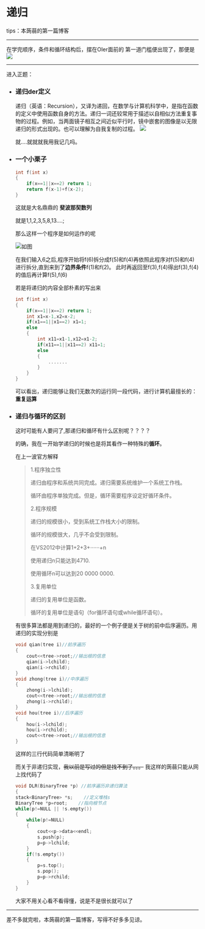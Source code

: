 # 递归
tips：本蒟蒻的第一篇博客
***
在学完顺序，条件和循环结构后，摆在OIer面前的
第一道门槛便出现了，那便是
![](http://img01.sogoucdn.com/app/a/100520021/7ea99ae720db8514b8925d9263d8c028)
***
进入正题：

* ### 递归der定义
	递归（英语：Recursion），又译为递回，在数学与计算机科学中，是指在函数的定义中使用函数自身的方法。递归一词还较常用于描述以自相似方法重复事物的过程。例如，当两面镜子相互之间近似平行时，镜中嵌套的图像是以无限递归的形式出现的。也可以理解为自我复制的过程。
![](https://ws1.sinaimg.cn/large/6af89bc8gw1f8quiwiufkj20af09gaa4.jpg)
	
	就....就就就我用我记几吗。
* ### 一个小栗子
  	```cpp
  	int f(int x)
  	{
	  	if(x==1||x==2) return 1;
	  	return f(x-1)+f(x-2); 
  	}
  	```
  	这就是大名鼎鼎的 **斐波那契数列**
  
  	就是1,1,2,3,5,8,13....;
	
	那么这样一个程序是如何运作的呢
	
	![ 如图 ](https://i01piccdn.sogoucdn.com/f98896f8b21b6fc0)
	
	在我们输入6之后,程序开始将f(6)拆分成f(5)和f(4)再依照此程序对f(5)和f(4)进行拆分,直到来到了**边界条件**f(1)和f(2)。
	此时再返回至f(3),f(4)得出f(3),f(4)的值后再计算f(5),f(6)
	
	若是将递归的内容全部朴素的写出来
	```cpp
	int f(int x)
  	{
	  	if(x==1||x==2) return 1;
	  	int x1=x-1,x2=x-2;
		if(x1==1||x1==2) x1=1;
		else
		{
			int x11=x1-1,x12=x1-2;
			if(x11==1||x11==2) x11=1;
			else
			{
				.......
			}
		} 
  	}
	```
	可以看出，递归能够让我们无数次的运行同一段代码，进行计算机最擅长的：**重复运算**
* ### 递归与循环的区别
	这时可能有人要问了,那递归和循环有什么区别呢？？？？

	的确，我在一开始学递归的时候也是将其看作一种特殊的**循环**。

	在上一波官方解释
	
	>1.程序独立性
	>
	>递归由程序和系统共同完成。递归需要系统维护一个系统工作栈。
	>
	>循环由程序单独完成。但是，循环需要程序设定好循环条件。
	>
	>2.程序规模
	>
	>递归的规模很小，受到系统工作栈大小的限制。
	>
	>循环的规模很大，几乎不会受到限制。
	>
	>在VS2012中计算1+2+3+······+n
	>
	>使用递归n只能达到4710.
	>
	>使用循环n可以达到20 0000 0000.
	>
	>3.复用单位
	>
	>递归的复用单位是函数。
	>
	>循环的复用单位是语句（for循环语句或while循环语句）。
	>
	
	有很多算法都是用到递归的，最好的一个例子便是关于树的前中后序遍历。用递归的实现分别是
	```cpp
	void qian(tree i)//前序遍历
	{
		cout<<tree->root;//输出根的信息
		qian(i->lchild);
		qian(i->rchild);
	}
	void zhong(tree i)//中序遍历
	{
		zhong(i->lchild);
		cout<<tree->root;//输出根的信息
		zhong(i->rchild);
	}
	void hou(tree i)//后序遍历
	{
		hou(i->lchild);
		hou(i->rchild);
		cout<<tree->root;//输出根的信息
	}
	```
	这样的三行代码简单清晰明了
	
	而关于非递归实现，~~我以前是写过的但是找不到了。。。~~
	我这样的蒟蒻只能从网上找代码了
	```cpp
	void DLR(BinaryTree *p) //前序遍历非递归算法
	{
    stack<BinaryTree> *s;    //定义堆栈s
    BinaryTree *p=root;    //指向根节点
    while(p!=NULL || !s.empty())    
    {
        while(p!=NULL)
        {
            cout<<p->data<<endl;
            s.push(p);
            p=p->lchild;
        }
        if(!s.empty())
        {
            p=s.top();
            s.pop();
            p=p->rchild;
        }
    }
	```
	大家不用关心看不看得懂，说是不是很长就可以了
***
差不多就完啦，本蒟蒻的第一篇博客，写得不好多多见谅。
